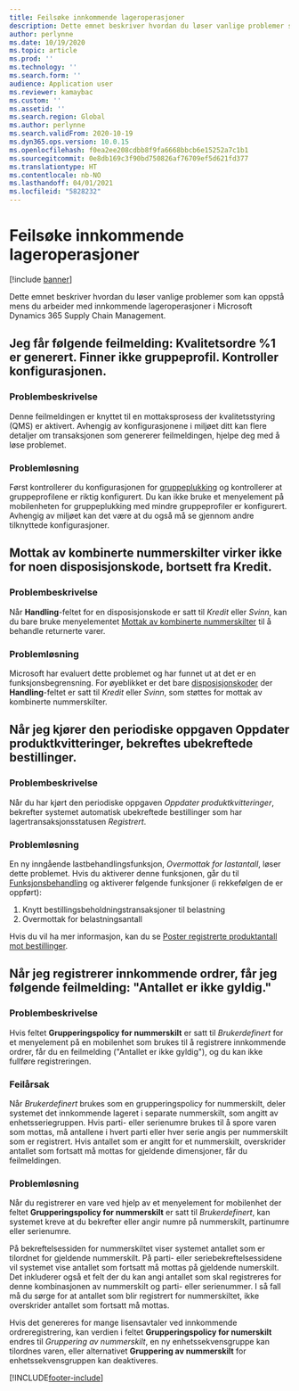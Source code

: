 ```yaml
---
title: Feilsøke innkommende lageroperasjoner
description: Dette emnet beskriver hvordan du løser vanlige problemer som kan oppstå mens du arbeider med innkommende lageroperasjoner i Microsoft Dynamics 365 Supply Chain Management.
author: perlynne
ms.date: 10/19/2020
ms.topic: article
ms.prod: ''
ms.technology: ''
ms.search.form: ''
audience: Application user
ms.reviewer: kamaybac
ms.custom: ''
ms.assetid: ''
ms.search.region: Global
ms.author: perlynne
ms.search.validFrom: 2020-10-19
ms.dyn365.ops.version: 10.0.15
ms.openlocfilehash: f0ea2ee208cdbb8f9fa6668bbcb6e15252a7c1b1
ms.sourcegitcommit: 0e8db169c3f90bd750826af76709ef5d621fd377
ms.translationtype: HT
ms.contentlocale: nb-NO
ms.lasthandoff: 04/01/2021
ms.locfileid: "5828232"
---
```

# <a name="troubleshoot-inbound-warehouse-operations"></a>Feilsøke innkommende lageroperasjoner

[!include [banner](../includes/banner.md)]

Dette emnet beskriver hvordan du løser vanlige problemer som kan oppstå mens du arbeider med innkommende lageroperasjoner i Microsoft Dynamics 365 Supply Chain Management.

## <a name="i-receive-the-following-error-message-quality-order-1-has-been-generated-cluster-profile-could-not-be-found-please-check-your-configuration"></a>Jeg får følgende feilmelding: Kvalitetsordre %1 er generert. Finner ikke gruppeprofil. Kontroller konfigurasjonen.

### <a name="issue-description"></a>Problembeskrivelse

Denne feilmeldingen er knyttet til en mottaksprosess der kvalitetsstyring (QMS) er aktivert. Avhengig av konfigurasjonene i miljøet ditt kan flere detaljer om transaksjonen som genererer feilmeldingen, hjelpe deg med å løse problemet.

### <a name="issue-resolution"></a>Problemløsning

Først kontrollerer du konfigurasjonen for [gruppeplukking](set-up-cluster-picking.md) og kontrollerer at gruppeprofilene er riktig konfigurert. Du kan ikke bruke et menyelement på mobilenheten for gruppeplukking med mindre gruppeprofiler er konfigurert. Avhengig av miljøet kan det være at du også må se gjennom andre tilknyttede konfigurasjoner.

## <a name="mixed-license-plate-receiving-doesnt-work-for-any-disposition-code-except-credit"></a>Mottak av kombinerte nummerskilter virker ikke for noen disposisjonskode, bortsett fra Kredit.

### <a name="issue-description"></a>Problembeskrivelse

Når **Handling**-feltet for en disposisjonskode er satt til *Kredit* eller *Svinn*, kan du bare bruke menyelementet [Mottak av kombinerte nummerskilter](mixed-license-plate-receiving.md) til å behandle returnerte varer.

### <a name="issue-resolution"></a>Problemløsning

Microsoft har evaluert dette problemet og har funnet ut at det er en funksjonsbegrensning. For øyeblikket er det bare [disposisjonskoder](../service-management/set-up-disposition-codes.md) der **Handling**-feltet er satt til *Kredit* eller *Svinn*, som støttes for mottak av kombinerte nummerskilter.

## <a name="when-i-run-the-update-product-receipts-periodic-task-unconfirmed-purchase-orders-are-confirmed"></a>Når jeg kjører den periodiske oppgaven Oppdater produktkvitteringer, bekreftes ubekreftede bestillinger.

### <a name="issue-description"></a>Problembeskrivelse

Når du har kjørt den periodiske oppgaven *Oppdater produktkvitteringer*, bekrefter systemet automatisk ubekreftede bestillinger som har lagertransaksjonsstatusen *Registrert*.

### <a name="issue-resolution"></a>Problemløsning

En ny inngående lastbehandlingsfunksjon, *Overmottak for lastantall*, løser dette problemet. Hvis du aktiverer denne funksjonen, går du til [Funksjonsbehandling](../../fin-ops-core/fin-ops/get-started/feature-management/feature-management-overview.md) og aktiverer følgende funksjoner (i rekkefølgen de er oppført):

1. Knytt bestillingsbeholdningstransaksjoner til belastning
1. Overmottak for belastningsantall

Hvis du vil ha mer informasjon, kan du se [Poster registrerte produktantall mot bestillinger](inbound-load-handling.md#post-registered-quantities).

## <a name="when-i-register-inbound-orders-i-receive-the-following-error-message-the-quantity-is-not-valid"></a>Når jeg registrerer innkommende ordrer, får jeg følgende feilmelding: "Antallet er ikke gyldig."

### <a name="issue-description"></a>Problembeskrivelse

Hvis feltet **Grupperingspolicy for nummerskilt** er satt til *Brukerdefinert* for et menyelement på en mobilenhet som brukes til å registrere innkommende ordrer, får du en feilmelding ("Antallet er ikke gyldig"), og du kan ikke fullføre registreringen.

### <a name="issue-cause"></a>Feilårsak

Når *Brukerdefinert* brukes som en grupperingspolicy for nummerskilt, deler systemet det innkommende lageret i separate nummerskilt, som angitt av enhetsseriegruppen. Hvis parti- eller serienumre brukes til å spore varen som mottas, må antallene i hvert parti eller hver serie angis per nummerskilt som er registrert. Hvis antallet som er angitt for et nummerskilt, overskrider antallet som fortsatt må mottas for gjeldende dimensjoner, får du feilmeldingen.

### <a name="issue-resolution"></a>Problemløsning

Når du registrerer en vare ved hjelp av et menyelement for mobilenhet der feltet **Grupperingspolicy for nummerskilt** er satt til *Brukerdefinert*, kan systemet kreve at du bekrefter eller angir numre på nummerskilt, partinumre eller serienumre.

På bekreftelsessiden for nummerskiltet viser systemet antallet som er tilordnet for gjeldende nummerskilt. På parti- eller seriebekreftelsessidene vil systemet vise antallet som fortsatt må mottas på gjeldende numerskilt. Det inkluderer også et felt der du kan angi antallet som skal registreres for denne kombinasjonen av nummerskilt og parti- eller serienummer. I så fall må du sørge for at antallet som blir registrert for nummerskiltet, ikke overskrider antallet som fortsatt må mottas.

Hvis det genereres for mange lisensavtaler ved innkommende ordreregistrering, kan verdien i feltet **Grupperingspolicy for numerskilt** endres til *Gruppering av nummerskilt*, en ny enhetssekvensgruppe kan tilordnes varen, eller alternativet **Gruppering av nummerskilt** for enhetssekvensgruppen kan deaktiveres.

[!INCLUDE[footer-include](../../includes/footer-banner.md)]

